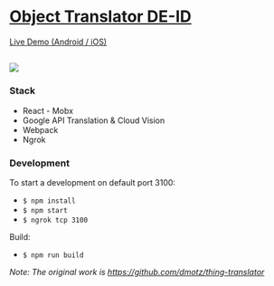# [Object Translator DE-ID](https://translator.mjuan.info)
[Live Demo (Android / iOS)](https://translator.mjuan.info)

![](https://mjuan.info/images/translator.png)
---

### Stack
* React - Mobx
* Google API Translation & Cloud Vision
* Webpack
* Ngrok

### Development

To start a development on default port 3100:
* ```$ npm install```
* ```$ npm start```
* ```$ ngrok tcp 3100```

Build:
* ```$ npm run build```

*Note: The original work is https://github.com/dmotz/thing-translator*
